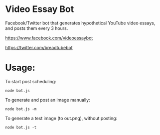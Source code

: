 # Video Essay Bot
Facebook/Twitter bot that generates hypothetical YouTube video essays, and posts them every 3 hours.

https://www.facebook.com/videoessaybot

https://twitter.com/breadtubebot

# Usage:
To start post scheduling:
```
node bot.js
```
To generate and post an image manually: 
```
node bot.js -m
```
To generate a test image (to out.png), without posting:
```
node bot.js -t
```